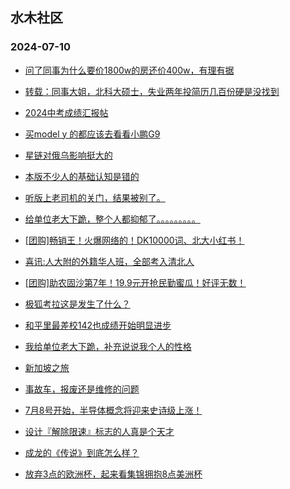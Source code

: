 ## 水木社区 
### 2024-07-10

+ [问了同事为什么要价1800w的房还价400w，有理有据](https://www.newsmth.net/nForum/article/OurEstate/3029366)

+ [转载：同事大姐，北科大硕士，失业两年投简历几百份硬是没找到](https://www.newsmth.net/nForum/article/FamilyLife/1766773305)

+ [2024中考成绩汇报帖](https://www.newsmth.net/nForum/article/PreUnivEdu/184066)

+ [买model y 的都应该去看看小鹏G9](https://www.newsmth.net/nForum/article/GreenAuto/1624165)

+ [星链对俄乌影响挺大的](https://www.newsmth.net/nForum/article/Aero/458004)

+ [本版不少人的基础认知是错的](https://www.newsmth.net/nForum/article/Stock/10881415)

+ [听版上老司机的关门，结果被别了。](https://www.newsmth.net/nForum/article/AutoWorld/1944867420)

+ [给单位老大下跪，整个人都抑郁了。。。。。。。。。](https://www.newsmth.net/nForum/article/WorkingLife/100152)

+ [[团购]畅销王！火爆网络的！DK10000词、北大小红书！](https://www.newsmth.net/nForum/article/ADAgent_TG/1323200)

+ [喜讯:人大附的外籍华人班，全部考入清北人](https://www.newsmth.net/nForum/article/GaoKao/570342)

+ [[团购]助农固沙第7年！19.9元开抢民勤蜜瓜！好评无数！](https://www.newsmth.net/nForum/article/ADAgent_TG/1323238)

+ [极狐考拉这是发生了什么？](https://www.newsmth.net/nForum/article/GreenAuto/1624908)

+ [和平里最差校142也成绩开始明显进步](https://www.newsmth.net/nForum/article/SchoolEstate/1393087)

+ [我给单位老大下跪，补充说说我个人的性格](https://www.newsmth.net/nForum/article/WorkingLife/101549)

+ [新加坡之旅](https://www.newsmth.net/nForum/article/Age/20367878)

+ [事故车，报废还是维修的问题](https://www.newsmth.net/nForum/article/AutoWorld/1944868841)

+ [7月8号开始，半导体概念将迎来史诗级上涨！](https://www.newsmth.net/nForum/article/Stock/10880063)

+ [设计『解除限速』标志的人真是个天才](https://www.newsmth.net/nForum/article/AutoWorld/1944868902)

+ [成龙的《传说》到底怎么样？](https://www.newsmth.net/nForum/article/Movielife/11813)

+ [放弃3点的欧洲杯，起来看集锦拥抱8点美洲杯](https://www.newsmth.net/nForum/article/WorldSoccer/18092789)

